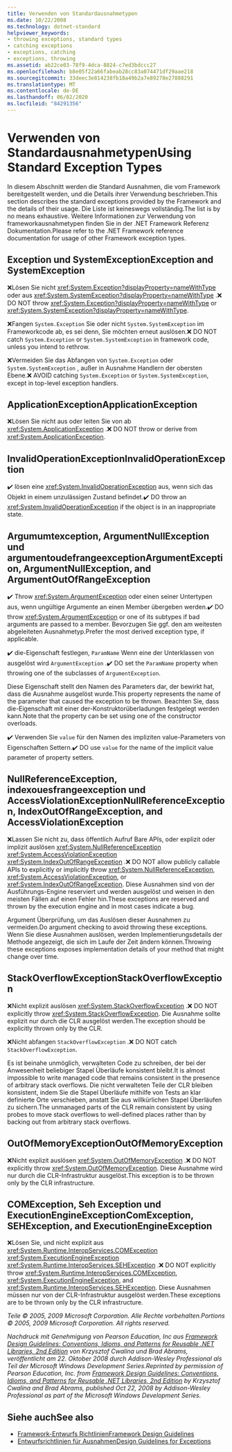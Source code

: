 ```yaml
---
title: Verwenden von Standardausnahmetypen
ms.date: 10/22/2008
ms.technology: dotnet-standard
helpviewer_keywords:
- throwing exceptions, standard types
- catching exceptions
- exceptions, catching
- exceptions, throwing
ms.assetid: ab22ce03-78f9-4dca-8824-c7ed3bdccc27
ms.openlocfilehash: b8e05f22a66fabeab28cc83a074471df29aae218
ms.sourcegitcommit: 33deec3e814238fb18a49b2a7e89278e27888291
ms.translationtype: MT
ms.contentlocale: de-DE
ms.lasthandoff: 06/02/2020
ms.locfileid: "84291356"
---
```

# <a name="using-standard-exception-types"></a><span data-ttu-id="e66fe-102">Verwenden von Standardausnahmetypen</span><span class="sxs-lookup"><span data-stu-id="e66fe-102">Using Standard Exception Types</span></span>
<span data-ttu-id="e66fe-103">In diesem Abschnitt werden die Standard Ausnahmen, die vom Framework bereitgestellt werden, und die Details ihrer Verwendung beschrieben.</span><span class="sxs-lookup"><span data-stu-id="e66fe-103">This section describes the standard exceptions provided by the Framework and the details of their usage.</span></span> <span data-ttu-id="e66fe-104">Die Liste ist keineswegs vollständig.</span><span class="sxs-lookup"><span data-stu-id="e66fe-104">The list is by no means exhaustive.</span></span> <span data-ttu-id="e66fe-105">Weitere Informationen zur Verwendung von frameworkausnahmetypen finden Sie in der .NET Framework Referenz Dokumentation.</span><span class="sxs-lookup"><span data-stu-id="e66fe-105">Please refer to the .NET Framework reference documentation for usage of other Framework exception types.</span></span>

## <a name="exception-and-systemexception"></a><span data-ttu-id="e66fe-106">Exception und SystemException</span><span class="sxs-lookup"><span data-stu-id="e66fe-106">Exception and SystemException</span></span>
 <span data-ttu-id="e66fe-107">❌Lösen Sie nicht <xref:System.Exception?displayProperty=nameWithType> oder aus <xref:System.SystemException?displayProperty=nameWithType> .</span><span class="sxs-lookup"><span data-stu-id="e66fe-107">❌ DO NOT throw <xref:System.Exception?displayProperty=nameWithType> or <xref:System.SystemException?displayProperty=nameWithType>.</span></span>

 <span data-ttu-id="e66fe-108">❌Fangen `System.Exception` Sie oder nicht `System.SystemException` im Frameworkcode ab, es sei denn, Sie möchten erneut auslösen.</span><span class="sxs-lookup"><span data-stu-id="e66fe-108">❌ DO NOT catch `System.Exception` or `System.SystemException` in framework code, unless you intend to rethrow.</span></span>

 <span data-ttu-id="e66fe-109">❌Vermeiden Sie das Abfangen von `System.Exception` oder `System.SystemException` , außer in Ausnahme Handlern der obersten Ebene.</span><span class="sxs-lookup"><span data-stu-id="e66fe-109">❌ AVOID catching `System.Exception` or `System.SystemException`, except in top-level exception handlers.</span></span>

## <a name="applicationexception"></a><span data-ttu-id="e66fe-110">ApplicationException</span><span class="sxs-lookup"><span data-stu-id="e66fe-110">ApplicationException</span></span>
 <span data-ttu-id="e66fe-111">❌Lösen Sie nicht aus oder leiten Sie von ab <xref:System.ApplicationException> .</span><span class="sxs-lookup"><span data-stu-id="e66fe-111">❌ DO NOT throw or derive from <xref:System.ApplicationException>.</span></span>

## <a name="invalidoperationexception"></a><span data-ttu-id="e66fe-112">InvalidOperationException</span><span class="sxs-lookup"><span data-stu-id="e66fe-112">InvalidOperationException</span></span>
 <span data-ttu-id="e66fe-113">✔️ lösen eine <xref:System.InvalidOperationException> aus, wenn sich das Objekt in einem unzulässigen Zustand befindet.</span><span class="sxs-lookup"><span data-stu-id="e66fe-113">✔️ DO throw an <xref:System.InvalidOperationException> if the object is in an inappropriate state.</span></span>

## <a name="argumentexception-argumentnullexception-and-argumentoutofrangeexception"></a><span data-ttu-id="e66fe-114">Argumumtexception, ArgumentNullException und argumentoudefrangeexception</span><span class="sxs-lookup"><span data-stu-id="e66fe-114">ArgumentException, ArgumentNullException, and ArgumentOutOfRangeException</span></span>
 <span data-ttu-id="e66fe-115">✔️ Throw <xref:System.ArgumentException> oder einen seiner Untertypen aus, wenn ungültige Argumente an einen Member übergeben werden.</span><span class="sxs-lookup"><span data-stu-id="e66fe-115">✔️ DO throw <xref:System.ArgumentException> or one of its subtypes if bad arguments are passed to a member.</span></span> <span data-ttu-id="e66fe-116">Bevorzugen Sie ggf. den am weitesten abgeleiteten Ausnahmetyp.</span><span class="sxs-lookup"><span data-stu-id="e66fe-116">Prefer the most derived exception type, if applicable.</span></span>

 <span data-ttu-id="e66fe-117">✔️ die-Eigenschaft festlegen, `ParamName` Wenn eine der Unterklassen von ausgelöst wird `ArgumentException` .</span><span class="sxs-lookup"><span data-stu-id="e66fe-117">✔️ DO set the `ParamName` property when throwing one of the subclasses of `ArgumentException`.</span></span>

 <span data-ttu-id="e66fe-118">Diese Eigenschaft stellt den Namen des Parameters dar, der bewirkt hat, dass die Ausnahme ausgelöst wurde.</span><span class="sxs-lookup"><span data-stu-id="e66fe-118">This property represents the name of the parameter that caused the exception to be thrown.</span></span> <span data-ttu-id="e66fe-119">Beachten Sie, dass die-Eigenschaft mit einer der-Konstruktorüberladungen festgelegt werden kann.</span><span class="sxs-lookup"><span data-stu-id="e66fe-119">Note that the property can be set using one of the constructor overloads.</span></span>

 <span data-ttu-id="e66fe-120">✔️ Verwenden Sie `value` für den Namen des impliziten value-Parameters von Eigenschaften Settern.</span><span class="sxs-lookup"><span data-stu-id="e66fe-120">✔️ DO use `value` for the name of the implicit value parameter of property setters.</span></span>

## <a name="nullreferenceexception-indexoutofrangeexception-and-accessviolationexception"></a><span data-ttu-id="e66fe-121">NullReferenceException, indexouesfrangeexception und AccessViolationException</span><span class="sxs-lookup"><span data-stu-id="e66fe-121">NullReferenceException, IndexOutOfRangeException, and AccessViolationException</span></span>
 <span data-ttu-id="e66fe-122">❌Lassen Sie nicht zu, dass öffentlich Aufruf Bare APIs, oder explizit oder implizit auslösen <xref:System.NullReferenceException> <xref:System.AccessViolationException> <xref:System.IndexOutOfRangeException> .</span><span class="sxs-lookup"><span data-stu-id="e66fe-122">❌ DO NOT allow publicly callable APIs to explicitly or implicitly throw <xref:System.NullReferenceException>, <xref:System.AccessViolationException>, or <xref:System.IndexOutOfRangeException>.</span></span> <span data-ttu-id="e66fe-123">Diese Ausnahmen sind von der Ausführungs-Engine reserviert und werden ausgelöst und weisen in den meisten Fällen auf einen Fehler hin.</span><span class="sxs-lookup"><span data-stu-id="e66fe-123">These exceptions are reserved and thrown by the execution engine and in most cases indicate a bug.</span></span>

 <span data-ttu-id="e66fe-124">Argument Überprüfung, um das Auslösen dieser Ausnahmen zu vermeiden.</span><span class="sxs-lookup"><span data-stu-id="e66fe-124">Do argument checking to avoid throwing these exceptions.</span></span> <span data-ttu-id="e66fe-125">Wenn Sie diese Ausnahmen auslösen, werden Implementierungsdetails der Methode angezeigt, die sich im Laufe der Zeit ändern können.</span><span class="sxs-lookup"><span data-stu-id="e66fe-125">Throwing these exceptions exposes implementation details of your method that might change over time.</span></span>

## <a name="stackoverflowexception"></a><span data-ttu-id="e66fe-126">StackOverflowException</span><span class="sxs-lookup"><span data-stu-id="e66fe-126">StackOverflowException</span></span>
 <span data-ttu-id="e66fe-127">❌Nicht explizit auslösen <xref:System.StackOverflowException> .</span><span class="sxs-lookup"><span data-stu-id="e66fe-127">❌ DO NOT explicitly throw <xref:System.StackOverflowException>.</span></span> <span data-ttu-id="e66fe-128">Die Ausnahme sollte explizit nur durch die CLR ausgelöst werden.</span><span class="sxs-lookup"><span data-stu-id="e66fe-128">The exception should be explicitly thrown only by the CLR.</span></span>

 <span data-ttu-id="e66fe-129">❌Nicht abfangen `StackOverflowException` .</span><span class="sxs-lookup"><span data-stu-id="e66fe-129">❌ DO NOT catch `StackOverflowException`.</span></span>

 <span data-ttu-id="e66fe-130">Es ist beinahe unmöglich, verwalteten Code zu schreiben, der bei der Anwesenheit beliebiger Stapel Überläufe konsistent bleibt.</span><span class="sxs-lookup"><span data-stu-id="e66fe-130">It is almost impossible to write managed code that remains consistent in the presence of arbitrary stack overflows.</span></span> <span data-ttu-id="e66fe-131">Die nicht verwalteten Teile der CLR bleiben konsistent, indem Sie die Stapel Überläufe mithilfe von Tests an klar definierte Orte verschieben, anstatt Sie aus willkürlichen Stapel Überläufen zu sichern.</span><span class="sxs-lookup"><span data-stu-id="e66fe-131">The unmanaged parts of the CLR remain consistent by using probes to move stack overflows to well-defined places rather than by backing out from arbitrary stack overflows.</span></span>

## <a name="outofmemoryexception"></a><span data-ttu-id="e66fe-132">OutOfMemoryException</span><span class="sxs-lookup"><span data-stu-id="e66fe-132">OutOfMemoryException</span></span>
 <span data-ttu-id="e66fe-133">❌Nicht explizit auslösen <xref:System.OutOfMemoryException> .</span><span class="sxs-lookup"><span data-stu-id="e66fe-133">❌ DO NOT explicitly throw <xref:System.OutOfMemoryException>.</span></span> <span data-ttu-id="e66fe-134">Diese Ausnahme wird nur durch die CLR-Infrastruktur ausgelöst.</span><span class="sxs-lookup"><span data-stu-id="e66fe-134">This exception is to be thrown only by the CLR infrastructure.</span></span>

## <a name="comexception-sehexception-and-executionengineexception"></a><span data-ttu-id="e66fe-135">COMException, Seh Exception und ExecutionEngineException</span><span class="sxs-lookup"><span data-stu-id="e66fe-135">ComException, SEHException, and ExecutionEngineException</span></span>
 <span data-ttu-id="e66fe-136">❌Lösen Sie, und nicht explizit aus <xref:System.Runtime.InteropServices.COMException> <xref:System.ExecutionEngineException> <xref:System.Runtime.InteropServices.SEHException> .</span><span class="sxs-lookup"><span data-stu-id="e66fe-136">❌ DO NOT explicitly throw <xref:System.Runtime.InteropServices.COMException>,  <xref:System.ExecutionEngineException>, and <xref:System.Runtime.InteropServices.SEHException>.</span></span> <span data-ttu-id="e66fe-137">Diese Ausnahmen müssen nur von der CLR-Infrastruktur ausgelöst werden.</span><span class="sxs-lookup"><span data-stu-id="e66fe-137">These exceptions are to be thrown only by the CLR infrastructure.</span></span>

 <span data-ttu-id="e66fe-138">*Teile © 2005, 2009 Microsoft Corporation. Alle Rechte vorbehalten.*</span><span class="sxs-lookup"><span data-stu-id="e66fe-138">*Portions © 2005, 2009 Microsoft Corporation. All rights reserved.*</span></span>

 <span data-ttu-id="e66fe-139">*Nachdruck mit Genehmigung von Pearson Education, Inc aus [Framework Design Guidelines: Conventions, Idioms, and Patterns for Reusable .NET Libraries, 2nd Edition](https://www.informit.com/store/framework-design-guidelines-conventions-idioms-and-9780321545619) von Krzysztof Cwalina und Brad Abrams, veröffentlicht am 22. Oktober 2008 durch Addison-Wesley Professional als Teil der Microsoft Windows Development Series.*</span><span class="sxs-lookup"><span data-stu-id="e66fe-139">*Reprinted by permission of Pearson Education, Inc. from [Framework Design Guidelines: Conventions, Idioms, and Patterns for Reusable .NET Libraries, 2nd Edition](https://www.informit.com/store/framework-design-guidelines-conventions-idioms-and-9780321545619) by Krzysztof Cwalina and Brad Abrams, published Oct 22, 2008 by Addison-Wesley Professional as part of the Microsoft Windows Development Series.*</span></span>

## <a name="see-also"></a><span data-ttu-id="e66fe-140">Siehe auch</span><span class="sxs-lookup"><span data-stu-id="e66fe-140">See also</span></span>

- [<span data-ttu-id="e66fe-141">Framework-Entwurfs Richtlinien</span><span class="sxs-lookup"><span data-stu-id="e66fe-141">Framework Design Guidelines</span></span>](index.md)
- [<span data-ttu-id="e66fe-142">Entwurfsrichtlinien für Ausnahmen</span><span class="sxs-lookup"><span data-stu-id="e66fe-142">Design Guidelines for Exceptions</span></span>](exceptions.md)
